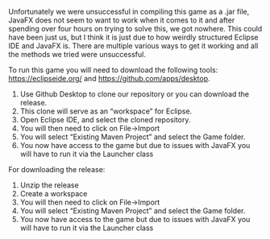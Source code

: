 Unfortunately we were unsuccessful in compiling this game as a .jar file, JavaFX does not seem to want to work when it comes to it and after spending over four hours on trying to solve this, we got nowhere. 
This could have been just us, but I think it is just due to how weirdly structured Eclipse IDE and JavaFX is. There are multiple various ways to get it working and all the methods we tried were unsuccessful.

To run this game you will need to download the following tools: https://eclipseide.org/ and https://github.com/apps/desktop.

1. Use Github Desktop to clone our repository or you can download the release.
2. This clone will serve as an “workspace” for Eclipse.
3. Open Eclipse IDE, and select the cloned repository.
4. You will then need to click on File->Import
5. You will select “Existing Maven Project” and select the Game folder.
6. You now have access to the game but due to issues with JavaFX you will have to run it via the Launcher class

For downloading the release:
1. Unzip the release
2. Create a workspace
3. You will then need to click on File->Import
4. You will select “Existing Maven Project” and select the Game folder.
5. You now have access to the game but due to issues with JavaFX you will have to run it via the Launcher class
